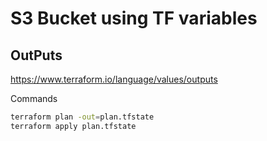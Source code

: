 # S3 Bucket using TF variables
## OutPuts
https://www.terraform.io/language/values/outputs

Commands
```bash
terraform plan -out=plan.tfstate
terraform apply plan.tfstate
```
